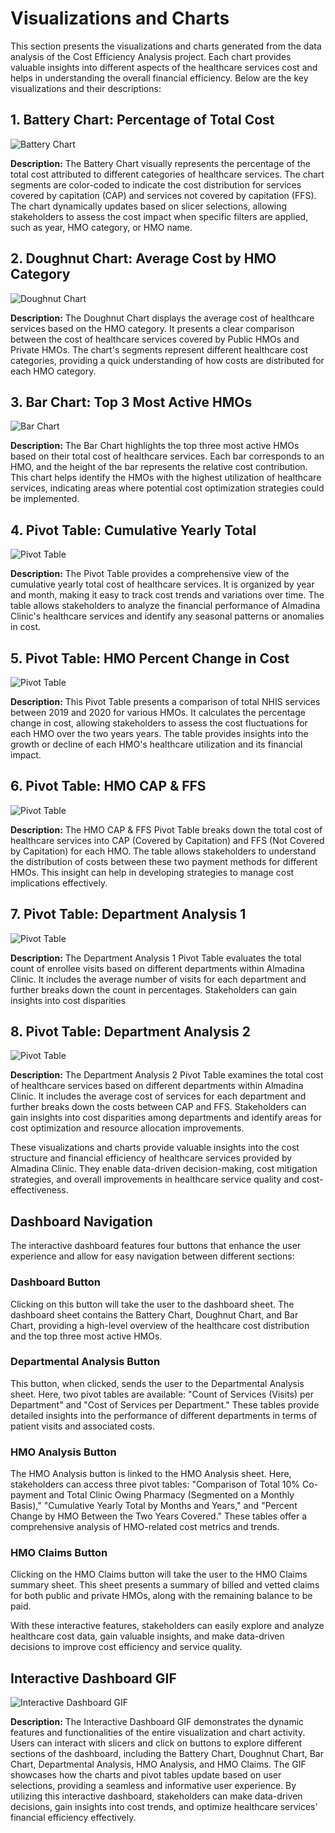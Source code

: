 # Visualizations and Charts

This section presents the visualizations and charts generated from the data analysis of the Cost Efficiency Analysis project. Each chart provides valuable insights into different aspects of the healthcare services cost and helps in understanding the overall financial efficiency. Below are the key visualizations and their descriptions:

## 1. Battery Chart: Percentage of Total Cost

![Battery Chart](https://i.imgur.com/tX2dCvB.png)

**Description:**
The Battery Chart visually represents the percentage of the total cost attributed to different categories of healthcare services. The chart segments are color-coded to indicate the cost distribution for services covered by capitation (CAP) and services not covered by capitation (FFS). The chart dynamically updates based on slicer selections, allowing stakeholders to assess the cost impact when specific filters are applied, such as year, HMO category, or HMO name.

## 2. Doughnut Chart: Average Cost by HMO Category

![Doughnut Chart](https://i.imgur.com/sRRAEkX.png)

**Description:**
The Doughnut Chart displays the average cost of healthcare services based on the HMO category. It presents a clear comparison between the cost of healthcare services covered by Public HMOs and Private HMOs. The chart's segments represent different healthcare cost categories, providing a quick understanding of how costs are distributed for each HMO category.

## 3. Bar Chart: Top 3 Most Active HMOs

![Bar Chart](https://i.imgur.com/Cn01lkm.png)

**Description:**
The Bar Chart highlights the top three most active HMOs based on their total cost of healthcare services. Each bar corresponds to an HMO, and the height of the bar represents the relative cost contribution. This chart helps identify the HMOs with the highest utilization of healthcare services, indicating areas where potential cost optimization strategies could be implemented.

## 4. Pivot Table: Cumulative Yearly Total

![Pivot Table](https://i.imgur.com/w7Nkdvs.png)

**Description:**
The Pivot Table provides a comprehensive view of the cumulative yearly total cost of healthcare services. It is organized by year and month, making it easy to track cost trends and variations over time. The table allows stakeholders to analyze the financial performance of Almadina Clinic's healthcare services and identify any seasonal patterns or anomalies in cost.

## 5. Pivot Table: HMO Percent Change in Cost

![Pivot Table](https://i.imgur.com/48LLwLO.png)

**Description:**
This Pivot Table presents a comparison of total NHIS services between 2019 and 2020 for various HMOs. It calculates the percentage change in cost, allowing stakeholders to assess the cost fluctuations for each HMO over the two years years. The table provides insights into the growth or decline of each HMO's healthcare utilization and its financial impact.

## 6. Pivot Table: HMO CAP & FFS

![Pivot Table](https://i.imgur.com/8Sw4Sp7.png)

**Description:**
The HMO CAP & FFS Pivot Table breaks down the total cost of healthcare services into CAP (Covered by Capitation) and FFS (Not Covered by Capitation) for each HMO. The table allows stakeholders to understand the distribution of costs between these two payment methods for different HMOs. This insight can help in developing strategies to manage cost implications effectively.

## 7. Pivot Table:  Department Analysis 1

![Pivot Table](https://i.imgur.com/ksthsFB.png)

**Description:**
The Department Analysis 1 Pivot Table evaluates the total count of enrollee visits based on different departments within Almadina Clinic. It includes the average number of visits for each department and further breaks down the count in percentages. Stakeholders can gain insights into cost disparities

## 8. Pivot Table: Department Analysis 2

![Pivot Table](https://i.imgur.com/ClZeRCU.png)

**Description:**
The Department Analysis 2 Pivot Table examines the total cost of healthcare services based on different departments within Almadina Clinic. It includes the average cost of services for each department and further breaks down the costs between CAP and FFS. Stakeholders can gain insights into cost disparities among departments and identify areas for cost optimization and resource allocation improvements.

These visualizations and charts provide valuable insights into the cost structure and financial efficiency of healthcare services provided by Almadina Clinic. They enable data-driven decision-making, cost mitigation strategies, and overall improvements in healthcare service quality and cost-effectiveness.

## Dashboard Navigation

The interactive dashboard features four buttons that enhance the user experience and allow for easy navigation between different sections:

### Dashboard Button

Clicking on this button will take the user to the dashboard sheet. The dashboard sheet contains the Battery Chart, Doughnut Chart, and Bar Chart, providing a high-level overview of the healthcare cost distribution and the top three most active HMOs.

### Departmental Analysis Button

This button, when clicked, sends the user to the Departmental Analysis sheet. Here, two pivot tables are available: "Count of Services (Visits) per Department" and "Cost of Services per Department." These tables provide detailed insights into the performance of different departments in terms of patient visits and associated costs.

### HMO Analysis Button

The HMO Analysis button is linked to the HMO Analysis sheet. Here, stakeholders can access three pivot tables: "Comparison of Total 10% Co-payment and Total Clinic Owing Pharmacy (Segmented on a Monthly Basis)," "Cumulative Yearly Total by Months and Years," and "Percent Change by HMO Between the Two Years Covered." These tables offer a comprehensive analysis of HMO-related cost metrics and trends.

### HMO Claims Button

Clicking on the HMO Claims button will take the user to the HMO Claims summary sheet. This sheet presents a summary of billed and vetted claims for both public and private HMOs, along with the remaining balance to be paid.

With these interactive features, stakeholders can easily explore and analyze healthcare cost data, gain valuable insights, and make data-driven decisions to improve cost efficiency and service quality.

## Interactive Dashboard GIF

![Interactive Dashboard GIF](https://i.imgur.com/j6Bx1fG.gifv)

**Description:**
The Interactive Dashboard GIF demonstrates the dynamic features and functionalities of the entire visualization and chart activity. Users can interact with slicers and click on buttons to explore different sections of the dashboard, including the Battery Chart, Doughnut Chart, Bar Chart, Departmental Analysis, HMO Analysis, and HMO Claims. The GIF showcases how the charts and pivot tables update based on user selections, providing a seamless and informative user experience. By utilizing this interactive dashboard, stakeholders can make data-driven decisions, gain insights into cost trends, and optimize healthcare services' financial efficiency effectively.


